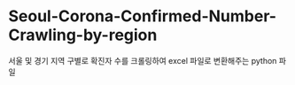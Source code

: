 # Seoul-Corona-Confirmed-Number-Crawling-by-region
서울 및 경기 지역 구별로 확진자 수를 크롤링하여 excel 파일로 변환해주는 python 파일
